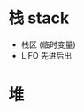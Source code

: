 <!--
 * @Author: HarlieYang
 * @Date: 2020-07-25 17:56:13
 * @LastEditTime: 2020-07-26 19:09:06
 * @LastEditors: Please set LastEditors
 * @Description: 栈
 * @FilePath: /数据结构/js/栈.md
--> 
# 栈 stack
* 栈区   (临时变量)
* LIFO 先进后出

# 堆